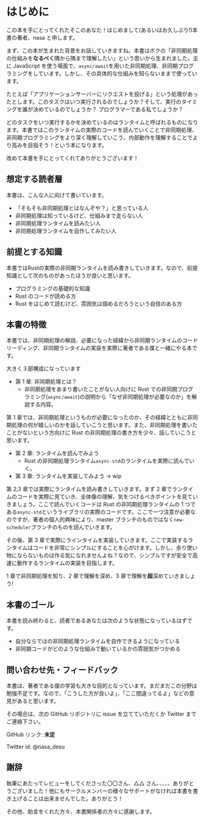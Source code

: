 # はじめに

この本を手にとってくれたそこのあなた！はじめまして(あるいはお久しぶり!)本書の著者、nasa と申します。

まず、この本が生まれた背景をお話していきますね。本書はボクの「非同期処理の仕組みを**なるべく**隅から隅まで理解したい」という思いから生まれました。主に JavaScript を使う場面で、`async/await`を用いた非同期処理、非同期プログラミングをしています。しかし、その具体的な仕組みを知らないままで使っています。

たとえば「アプリケーションサーバーにリクエストを投げる」という処理があったとします。このタスクはいつ実行されるのでしょうか？そして、実行のタイミングを誰が決めているのでしょうか？ プログラマーである私でしょうか？

どのタスクをいつ実行するかを決めているのはランタイムと呼ばれるものになります。本書ではこのランタイムの実際のコードを読んでいくことで非同期処理、非同期プログラミングをより深く理解していこう、内部動作を理解することでより高みを目指そう！という本になります。

改めて本書を手にとってくれてありがとうございます！

## 想定する読者層

本書は、こんな人に向けて書いています。

- 「そもそも非同期処理とはなんぞや？」と思っている人
- 非同期処理は知っているけど、仕組みまで走らない人
- 非同期処理ランタイムを読みたい人
- 非同期処理ランタイムを自作してみたい人

## 前提とする知識

本書ではRustの実際の非同期ランタイムを読み書きしていきます。なので、前提知識として次のものがあったほうが良いと思います。

- プログラミングの基礎的な知識
- Rust のコードが読める方
- Rust をはじめて読むけど、雰囲気は掴めるだろうという自信のある方

## 本書の特徴

本書では、非同期処理の解説、必要になった経緯から非同期ランタイムのコードリーディング、非同期ランタイムの実装を実際に著者である僕と一緒にやる本です。

大きく３部構成になっています

- 第 1 章: 非同期処理とは？
  - 非同期処理をあまり書いたことがない人向けに Rust での非同期プログラミング(`async/await`)の説明から「なぜ非同期処理が必要なのか」を解説する内容。

第 1 章では、非同期処理というものが必要になったのか、その経緯とともに非同期処理の何が嬉しいのかを話していこうと思います。また、非同期処理を書いたことがないという方向けに Rust の非同期処理の書き方を少々、話していこうと思います。

- 第 2 章: ランタイムを読んでみよう
  - Rust の非同期処理ランタイム`async-std`のランタイムを実際に読んでいく。
- 第 3 章: ランタイムを実装してみよう -> wip

第 2,3 章では実際にランタイムを読み書きしていきます。まず 2 章でランタイムのコードを実際に見ていき、全体像の理解、気をつけるべきポイントを見ていきましょう。ここで読んでいくコードは Rust の非同期処理ランタイムの 1 つである`async-std`というライブラリの実際のコードです。ここで一つ注意が必要なのですが、著者の個人的興味により、master ブランチのものではなく`new-scheduler`ブランチのものを読んでいきます。

その後、第 3 章で実際にラインタイムを実装していきます。ここで実装するランタイムはコードを非常にシンプルにすることを心がけます。しかし、余り使い物にならないものは作る気になれませんよね？なので、シンプルですが安全で高速に動作するランタイムの実装を目指します。

1 章で非同期処理を知り、2 章で理解を深め、3 章で理解を**超**深めていきましょう!

## 本書のゴール

本書を読み終わると、読者であるあなたは次のような状態になっているはずです。

- 自分ならではの非同期処理ランタイムを自作できるようになっている
- 非同期コードがどのような仕組みで動いているかの雰囲気がつかめる

## 問い合わせ先・フィードバック

本書は、著者である僕の学習も大きな目的となっています。まだまだこの分野は勉強不足です。なので、「こうした方が良いよ」、「ここ間違ってるよ」などの意見があると思います。

その場合は、次の GitHub リポジトリに issue を立てていただくか Twitter までご連絡下さい。

GitHub リンク: **未定**

Twitter id: @nasa_desu

## 謝辞

執筆にあたってレビューをしてくださった〇〇さん、△△ さん、、、、、ありがとうございました！他にもサークルメンバーの様々なサポートがなければ本書を書き上げることは出来ませんでした。ありがとう！

その他、助言をくれた方々、本書関係者の方々に感謝します。
